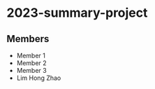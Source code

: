 # 2023-summary-project

## Members

- Member 1
- Member 2
- Member 3
- Lim Hong Zhao

<Description of your project>
